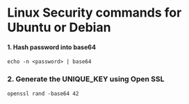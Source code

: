 # Linux Security commands for Ubuntu or Debian

#### 1. Hash password into base64
```
echo -n <password> | base64
```

### 2. Generate the UNIQUE_KEY using Open SSL
```
openssl rand -base64 42
```

